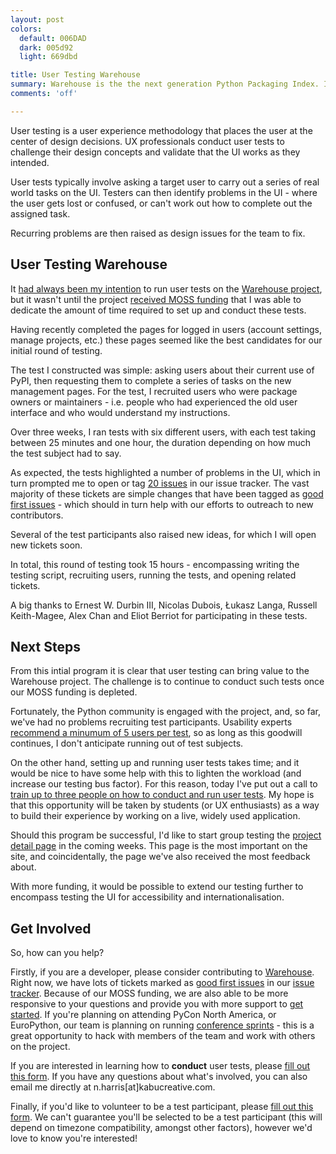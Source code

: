 ```yaml
---
layout: post
colors:
  default: 006DAD
  dark: 005d92
  light: 669dbd

title: User Testing Warehouse
summary: Warehouse is the the next generation Python Packaging Index. I recently conducted a series of user tests on the management user interface. This article explores what user testing is, how we applied it and what I'm hoping to do next.
comments: 'off'

---
```


User testing is a user experience methodology that places the user at the center of design decisions. UX professionals conduct user tests to challenge their design concepts and validate that the UI works as they intended.

User tests typically involve asking a target user to carry out a series of real world tasks on the UI. Testers can then identify problems in the UI - where the user gets lost or confused, or can't work out how to complete out the assigned task.

Recurring problems are then raised as design issues for the team to fix.

## User Testing Warehouse

It [had always been my intention](http://whoisnicoleharris.com/2015/12/31/designing-warehouse-an-overview.html) to run user tests on the [Warehouse project](https://pypi.org/), but it wasn't until the project [received MOSS funding](http://pyfound.blogspot.co.uk/2017/11/the-psf-awarded-moss-grant-pypi.html) that I was able to dedicate the amount of time required to set up and conduct these tests.

Having recently completed the pages for logged in users (account settings, manage projects, etc.) these pages seemed like the best candidates for our initial round of testing.

The test I constructed was simple: asking users about their current use of PyPI, then requesting them to complete a series of tasks on the new management pages. For the test, I recruited users who were package owners or maintainers - i.e. people who had experienced the old user interface and who would understand my instructions.

Over three weeks, I ran tests with six different users, with each test taking between 25 minutes and one hour, the duration depending on how much the test subject had to say.

As expected, the tests highlighted a number of problems in the UI, which in turn prompted me to open or tag [20 issues](https://github.com/pypa/warehouse/issues?q=is%3Aissue+label%3A%22user+testing%22) in our issue tracker. The vast majority of these tickets are simple changes that have been tagged as [good first issues](https://github.com/pypa/warehouse/issues?q=is%3Aissue+label%3A%22good+first+issue%22) - which should in turn help with our efforts to outreach to new contributors.

Several of the test participants also raised new ideas, for which I will open new tickets soon.

In total, this round of testing took 15 hours - encompassing writing the testing script, recruiting users, running the tests, and opening related tickets.

A big thanks to Ernest W. Durbin III, Nicolas Dubois, Łukasz Langa, Russell Keith-Magee, Alex Chan and Eliot Berriot for participating in these tests.

## Next Steps

From this intial program it is clear that user testing can bring value to the Warehouse project. The challenge is to continue to conduct such tests once our MOSS funding is depleted.

Fortunately, the Python community is engaged with the project, and, so far, we've had no problems recruiting test participants. Usability experts [recommend a minumum of 5 users per test](https://www.nngroup.com/articles/how-many-test-users/), so as long as this goodwill continues, I don't anticipate running out of test subjects.

On the other hand, setting up and running user tests takes time; and it would be nice to have some help with this to lighten the workload (and increase our testing bus factor). For this reason, today I've put out a call to [train up to three people on how to conduct and run user tests](https://gist.github.com/nlhkabu/a0b1ae0016a2641f6b79d9ace9110403). My hope is that this opportunity will be taken by students (or UX enthusiasts) as a way to build their experience by working on a live, widely used application.

Should this program be successful, I'd like to start group testing the [project detail page](https://pypi.org/project/Flask/) in the coming weeks. This page is the most important on the site, and coincidentally, the page we've also received the most feedback about.

With more funding, it would be possible to extend our testing further to encompass testing the UI for accessibility and internationalisation.

## Get Involved

So, how can you help?

Firstly, if you are a developer, please consider contributing to [Warehouse](https://github.com/pypa/warehouse). Right now, we have lots of tickets marked as [good first issues](https://github.com/pypa/warehouse/issues?q=is%3Aissue+is%3Aopen+label%3A%22good+first+issue%22) in our [issue tracker](https://github.com/pypa/warehouse/issues). Because of our MOSS funding, we are also able to be more responsive to your questions and provide you with more support to [get started](https://warehouse.readthedocs.io/development/getting-started/). If you're planning on attending PyCon North America, or EuroPython, our team is planning on running [conference sprints](https://wiki.python.org/psf/PackagingSprints) - this is a great opportunity to hack with members of the team and work with others on the project.

If you are interested in learning how to **conduct** user tests, please [fill out this form](https://goo.gl/forms/vdqr14IzHwIQLfAc2). If you have any questions about what's involved, you can also email me directly at n.harris[at]kabucreative.com.

Finally, if you'd like to volunteer to be a test participant, please [fill out this form](https://goo.gl/forms/KsgCZKWRHPS572gp2). We can't guarantee you'll be selected to be a test participant (this will depend on timezone compatibility, amongst other factors), however we'd love to know you're interested!
